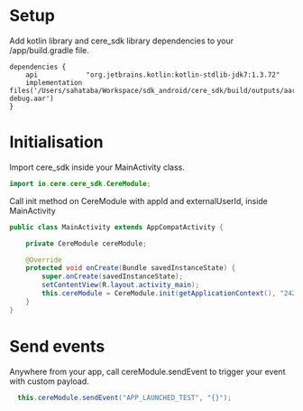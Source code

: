 # Setup

Add kotlin library and cere_sdk library dependencies to your /app/build.gradle file.

```
dependencies {
    api            "org.jetbrains.kotlin:kotlin-stdlib-jdk7:1.3.72"
    implementation files('/Users/sahataba/Workspace/sdk_android/cere_sdk/build/outputs/aar/cere_sdk-debug.aar')
}
```

# Initialisation

Import cere_sdk inside your MainActivity class.

```java
import io.cere.cere_sdk.CereModule;
```

Call init method on CereModule with appId and externalUserId, inside MainActivity 

```java
public class MainActivity extends AppCompatActivity {

    private CereModule cereModule;

    @Override
    protected void onCreate(Bundle savedInstanceState) {
        super.onCreate(savedInstanceState);
        setContentView(R.layout.activity_main);
        this.cereModule = CereModule.init(getApplicationContext(), "242", "sdfsdfsdf3243rfsd");
    }   
}
```

# Send events

Anywhere from your app, call cereModule.sendEvent to trigger your event with custom payload.

```java
  this.cereModule.sendEvent("APP_LAUNCHED_TEST", "{}");
```

